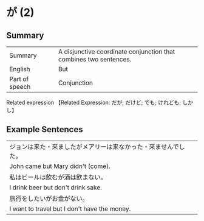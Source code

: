 # が (2)

## Summary

<table><tr>   <td>Summary<td>   <td>A disjunctive coordinate conjunction that combines two sentences.</td><tr><tr>   <td>English<td>   <td>But</td><tr><tr>   <td>Part of speech<td>   <td>Conjunction</td><tr></table><tr>   <td>Related expression<td>   <td>【Related Expression: だが; だけど; でも; けれども; しかし】</td><tr></table></table>

## Example Sentences

<table><tr><td>ジョンは来た・来ましたがメアリーは来なかった・来ませんでした。<td><tr><tr><td>John came but Mary didn't (come).<td><tr><tr><td>私はビールは飲むが酒は飲まない。<td><tr><tr><td>I drink beer but don't drink sake.<td><tr><tr><td>旅行をしたいがお金がない。<td><tr><tr><td>I want to travel but I don't have the money.<td><tr></table>

